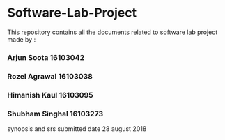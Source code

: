 # Software-Lab-Project
This repository contains all the documents related to software lab project made by :
### Arjun Soota 16103042
### Rozel Agrawal 16103038
### Himanish Kaul 16103095  
### Shubham Singhal 16103273
synopsis and srs submitted date 28 august 2018
